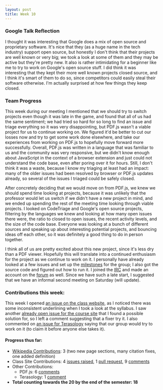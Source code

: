 ```yaml
---
layout: post
title: Week 10
---
```



### Google Talk Reflection

I thought it was interesting that Google does a mix of open source and proprietary software. It's nice that they (as a huge name in the tech industry) support open source, but honestly I don't think that their projects are well known or very big; we took a look at some of them and they may be active but they're pretty new. It also is rather intimidating for a beginner like me to try to work on Google's open source stuff. I did think it was interesting that they kept their more well known projects closed source, and I think it's smart of them to do so, since competitors could easily steal their software otherwise. I'm actually surprised at how few things they keep closed.

### Team Progress

This week during our meeting I mentioned that we should try to switch projects even though it was late in the game, and found that all of us had the same sentiment; we had tried so hard for so long to find an issue and triage everything so it was very disappointing, but PDF.js wasn't a viable project for us to continue working on. We figured it'd be better to cut our losses now and try to get some work done elsewhere, and take our experiences from working on PDF.js to hopefully move forward more successfully. Overall, PDF.js was written in a language that was familiar to us and the community was very responsive, but we didn't know enough about JavaScript in the context of a browser extension and just could not understand the code base, even after poring over it for hours. Still, I don't think it was a waste, because I know my triaging at least had an impact: many of the older issues had been resolved by browser or PDF.js updates already, so several of the issues I triaged could be safely closed.

After concretely deciding that we would move on from PDF.js, we knew we should spend time looking at projects, because it was unlikely that the professor would let us switch if we didn't have a new project in mind, and we ended up spending the rest of the meeting time looking through viable projects. I looked on CodeTriage and Google's open source projects, filtering by the languages we knew and looking at how many open issues there were, the ratio to closed to open issues, the recent activity levels, and the size of the code base. Everyone was looking at a bunch of different sources and speaking up about interesting potential projects, and bouncing ideas off each other, so it was definitely a good thing to do in person together. 

I think all of us are pretty excited about this new project, since it's less dry than a PDF viewer. Hopefully this will translate into a continued enthusiasm for the project as we continue to work on it. I personally have already looked at  a few issues and set up the [milestones](https://github.com/nyu-ossd-s18/terasology-plan/projects/1) for the group; I also got the source code and figured out how to run it. I joined the [IRC](http://webchat.freenode.net/?channels=terasology&uio=d4?channels=%23terasology&nick=Terasologist...&prompt=1&useUserListIcons=true) and made an account on the [forum](https://forum.terasology.org/) as well. Since we have such a late start, I suggested that we have an informal second meeting on Saturday (will update).

### Contributions this week:

This week I opened [an issue on the class website](https://github.com/joannakl/cs480_s18/issues/104), as I noticed there was some inconsistent underlining when I took a look at the syllabus. I saw another [already open issue for the course site](https://github.com/joannakl/cs480_s18/issues/99) that I found a possible solution for, so I left a comment suggesting that a fixer try it. I also commented on [an issue for Terasology](https://github.com/MovingBlocks/Terasology/issues/3307) saying that our group would try to work on it (to claim it before anyone else takes it).

#### Progress thus far:
  - [Wikipedia Contributions](https://en.wikipedia.org/wiki/Special:Contributions/Dorasun): 3 (two new page sections, many citation fixes, one added definition)
  - Class Site Contributions: 4 [issues raised](https://github.com/joannakl/cs480_s18/issues/created_by/dorasun), 1 [pull request](https://github.com/joannakl/cs480_s18/pulls?utf8=%E2%9C%93&q=is%3Apr+author%3Adorasun), 9 [comments](https://github.com/search?utf8=%E2%9C%93&q=commenter%3Adorasun+repo%3Ajoannakl%2Fcs480_s18&type=Issues)
  - Other Contributions: 
      - PDF.js: 6 [comments](https://github.com/search?utf8=%E2%9C%93&q=commenter%3Adorasun+repo%3Amozilla%2Fpdf.js&type=Issues)
      - Terasology: 1 [comment](https://github.com/search?utf8=%E2%9C%93&q=commenter%3Adorasun+repo%3AMovingBlocks%2FTerasology&type=Issues)
  - **Total counting towards the 20 by the end of the semester: 18**
